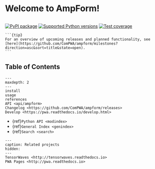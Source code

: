 # Welcome to AmpForm!

```{title} Welcome

```

[![PyPI package](https://badge.fury.io/py/ampform.svg)](https://pypi.org/project/ampform)
[![Supported Python versions](https://img.shields.io/pypi/pyversions/ampform)](https://pypi.org/project/ampform)
[![Test coverage](https://codecov.io/gh/ComPWA/ampform/branch/main/graph/badge.svg)](https://codecov.io/gh/ComPWA/ampform)

<!-- [![Codacy Badge](https://api.codacy.com/project/badge/Grade/***](https://www.codacy.com/gh/ComPWA/ampform) -->

````{margin}
```{tip}
For an overview of upcoming releases and planned functionality, see
[here](https://github.com/ComPWA/ampform/milestones?direction=asc&sort=title&state=open).
```
````

## Table of Contents

```{toctree}
---
maxdepth: 2
---
install
usage
references
API <api/ampform>
Changelog <https://github.com/ComPWA/ampform/releases>
Develop <https://pwa.readthedocs.io/develop.html>
```

- {ref}`Python API <modindex>`
- {ref}`General Index <genindex>`
- {ref}`Search <search>`

```{toctree}
---
caption: Related projects
hidden:
---
TensorWaves <http://tensorwaves.readthedocs.io>
PWA Pages <http://pwa.readthedocs.io>
```
